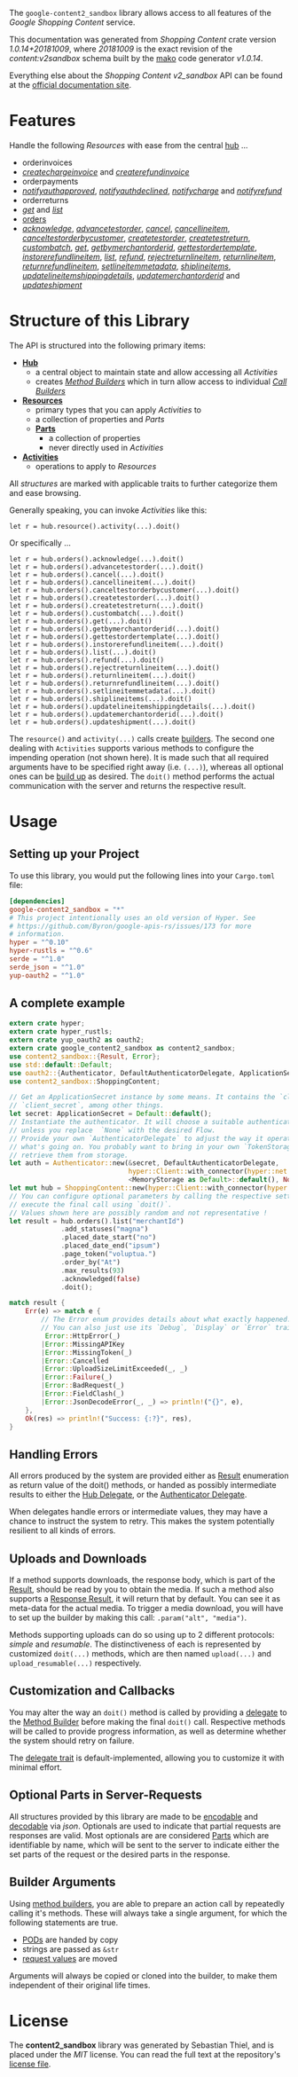 <!---
DO NOT EDIT !
This file was generated automatically from 'src/mako/api/README.md.mako'
DO NOT EDIT !
-->
The `google-content2_sandbox` library allows access to all features of the *Google Shopping Content* service.

This documentation was generated from *Shopping Content* crate version *1.0.14+20181009*, where *20181009* is the exact revision of the *content:v2sandbox* schema built by the [mako](http://www.makotemplates.org/) code generator *v1.0.14*.

Everything else about the *Shopping Content* *v2_sandbox* API can be found at the
[official documentation site](https://developers.google.com/shopping-content).
# Features

Handle the following *Resources* with ease from the central [hub](https://docs.rs/google-content2_sandbox/1.0.14+20181009/google_content2_sandbox/ShoppingContent) ... 

* orderinvoices
 * [*createchargeinvoice*](https://docs.rs/google-content2_sandbox/1.0.14+20181009/google_content2_sandbox/api::OrderinvoiceCreatechargeinvoiceCall) and [*createrefundinvoice*](https://docs.rs/google-content2_sandbox/1.0.14+20181009/google_content2_sandbox/api::OrderinvoiceCreaterefundinvoiceCall)
* orderpayments
 * [*notifyauthapproved*](https://docs.rs/google-content2_sandbox/1.0.14+20181009/google_content2_sandbox/api::OrderpaymentNotifyauthapprovedCall), [*notifyauthdeclined*](https://docs.rs/google-content2_sandbox/1.0.14+20181009/google_content2_sandbox/api::OrderpaymentNotifyauthdeclinedCall), [*notifycharge*](https://docs.rs/google-content2_sandbox/1.0.14+20181009/google_content2_sandbox/api::OrderpaymentNotifychargeCall) and [*notifyrefund*](https://docs.rs/google-content2_sandbox/1.0.14+20181009/google_content2_sandbox/api::OrderpaymentNotifyrefundCall)
* orderreturns
 * [*get*](https://docs.rs/google-content2_sandbox/1.0.14+20181009/google_content2_sandbox/api::OrderreturnGetCall) and [*list*](https://docs.rs/google-content2_sandbox/1.0.14+20181009/google_content2_sandbox/api::OrderreturnListCall)
* [orders](https://docs.rs/google-content2_sandbox/1.0.14+20181009/google_content2_sandbox/api::Order)
 * [*acknowledge*](https://docs.rs/google-content2_sandbox/1.0.14+20181009/google_content2_sandbox/api::OrderAcknowledgeCall), [*advancetestorder*](https://docs.rs/google-content2_sandbox/1.0.14+20181009/google_content2_sandbox/api::OrderAdvancetestorderCall), [*cancel*](https://docs.rs/google-content2_sandbox/1.0.14+20181009/google_content2_sandbox/api::OrderCancelCall), [*cancellineitem*](https://docs.rs/google-content2_sandbox/1.0.14+20181009/google_content2_sandbox/api::OrderCancellineitemCall), [*canceltestorderbycustomer*](https://docs.rs/google-content2_sandbox/1.0.14+20181009/google_content2_sandbox/api::OrderCanceltestorderbycustomerCall), [*createtestorder*](https://docs.rs/google-content2_sandbox/1.0.14+20181009/google_content2_sandbox/api::OrderCreatetestorderCall), [*createtestreturn*](https://docs.rs/google-content2_sandbox/1.0.14+20181009/google_content2_sandbox/api::OrderCreatetestreturnCall), [*custombatch*](https://docs.rs/google-content2_sandbox/1.0.14+20181009/google_content2_sandbox/api::OrderCustombatchCall), [*get*](https://docs.rs/google-content2_sandbox/1.0.14+20181009/google_content2_sandbox/api::OrderGetCall), [*getbymerchantorderid*](https://docs.rs/google-content2_sandbox/1.0.14+20181009/google_content2_sandbox/api::OrderGetbymerchantorderidCall), [*gettestordertemplate*](https://docs.rs/google-content2_sandbox/1.0.14+20181009/google_content2_sandbox/api::OrderGettestordertemplateCall), [*instorerefundlineitem*](https://docs.rs/google-content2_sandbox/1.0.14+20181009/google_content2_sandbox/api::OrderInstorerefundlineitemCall), [*list*](https://docs.rs/google-content2_sandbox/1.0.14+20181009/google_content2_sandbox/api::OrderListCall), [*refund*](https://docs.rs/google-content2_sandbox/1.0.14+20181009/google_content2_sandbox/api::OrderRefundCall), [*rejectreturnlineitem*](https://docs.rs/google-content2_sandbox/1.0.14+20181009/google_content2_sandbox/api::OrderRejectreturnlineitemCall), [*returnlineitem*](https://docs.rs/google-content2_sandbox/1.0.14+20181009/google_content2_sandbox/api::OrderReturnlineitemCall), [*returnrefundlineitem*](https://docs.rs/google-content2_sandbox/1.0.14+20181009/google_content2_sandbox/api::OrderReturnrefundlineitemCall), [*setlineitemmetadata*](https://docs.rs/google-content2_sandbox/1.0.14+20181009/google_content2_sandbox/api::OrderSetlineitemmetadataCall), [*shiplineitems*](https://docs.rs/google-content2_sandbox/1.0.14+20181009/google_content2_sandbox/api::OrderShiplineitemCall), [*updatelineitemshippingdetails*](https://docs.rs/google-content2_sandbox/1.0.14+20181009/google_content2_sandbox/api::OrderUpdatelineitemshippingdetailCall), [*updatemerchantorderid*](https://docs.rs/google-content2_sandbox/1.0.14+20181009/google_content2_sandbox/api::OrderUpdatemerchantorderidCall) and [*updateshipment*](https://docs.rs/google-content2_sandbox/1.0.14+20181009/google_content2_sandbox/api::OrderUpdateshipmentCall)




# Structure of this Library

The API is structured into the following primary items:

* **[Hub](https://docs.rs/google-content2_sandbox/1.0.14+20181009/google_content2_sandbox/ShoppingContent)**
    * a central object to maintain state and allow accessing all *Activities*
    * creates [*Method Builders*](https://docs.rs/google-content2_sandbox/1.0.14+20181009/google_content2_sandbox/client::MethodsBuilder) which in turn
      allow access to individual [*Call Builders*](https://docs.rs/google-content2_sandbox/1.0.14+20181009/google_content2_sandbox/client::CallBuilder)
* **[Resources](https://docs.rs/google-content2_sandbox/1.0.14+20181009/google_content2_sandbox/client::Resource)**
    * primary types that you can apply *Activities* to
    * a collection of properties and *Parts*
    * **[Parts](https://docs.rs/google-content2_sandbox/1.0.14+20181009/google_content2_sandbox/client::Part)**
        * a collection of properties
        * never directly used in *Activities*
* **[Activities](https://docs.rs/google-content2_sandbox/1.0.14+20181009/google_content2_sandbox/client::CallBuilder)**
    * operations to apply to *Resources*

All *structures* are marked with applicable traits to further categorize them and ease browsing.

Generally speaking, you can invoke *Activities* like this:

```Rust,ignore
let r = hub.resource().activity(...).doit()
```

Or specifically ...

```ignore
let r = hub.orders().acknowledge(...).doit()
let r = hub.orders().advancetestorder(...).doit()
let r = hub.orders().cancel(...).doit()
let r = hub.orders().cancellineitem(...).doit()
let r = hub.orders().canceltestorderbycustomer(...).doit()
let r = hub.orders().createtestorder(...).doit()
let r = hub.orders().createtestreturn(...).doit()
let r = hub.orders().custombatch(...).doit()
let r = hub.orders().get(...).doit()
let r = hub.orders().getbymerchantorderid(...).doit()
let r = hub.orders().gettestordertemplate(...).doit()
let r = hub.orders().instorerefundlineitem(...).doit()
let r = hub.orders().list(...).doit()
let r = hub.orders().refund(...).doit()
let r = hub.orders().rejectreturnlineitem(...).doit()
let r = hub.orders().returnlineitem(...).doit()
let r = hub.orders().returnrefundlineitem(...).doit()
let r = hub.orders().setlineitemmetadata(...).doit()
let r = hub.orders().shiplineitems(...).doit()
let r = hub.orders().updatelineitemshippingdetails(...).doit()
let r = hub.orders().updatemerchantorderid(...).doit()
let r = hub.orders().updateshipment(...).doit()
```

The `resource()` and `activity(...)` calls create [builders][builder-pattern]. The second one dealing with `Activities` 
supports various methods to configure the impending operation (not shown here). It is made such that all required arguments have to be 
specified right away (i.e. `(...)`), whereas all optional ones can be [build up][builder-pattern] as desired.
The `doit()` method performs the actual communication with the server and returns the respective result.

# Usage

## Setting up your Project

To use this library, you would put the following lines into your `Cargo.toml` file:

```toml
[dependencies]
google-content2_sandbox = "*"
# This project intentionally uses an old version of Hyper. See
# https://github.com/Byron/google-apis-rs/issues/173 for more
# information.
hyper = "^0.10"
hyper-rustls = "^0.6"
serde = "^1.0"
serde_json = "^1.0"
yup-oauth2 = "^1.0"
```

## A complete example

```Rust
extern crate hyper;
extern crate hyper_rustls;
extern crate yup_oauth2 as oauth2;
extern crate google_content2_sandbox as content2_sandbox;
use content2_sandbox::{Result, Error};
use std::default::Default;
use oauth2::{Authenticator, DefaultAuthenticatorDelegate, ApplicationSecret, MemoryStorage};
use content2_sandbox::ShoppingContent;

// Get an ApplicationSecret instance by some means. It contains the `client_id` and 
// `client_secret`, among other things.
let secret: ApplicationSecret = Default::default();
// Instantiate the authenticator. It will choose a suitable authentication flow for you, 
// unless you replace  `None` with the desired Flow.
// Provide your own `AuthenticatorDelegate` to adjust the way it operates and get feedback about 
// what's going on. You probably want to bring in your own `TokenStorage` to persist tokens and
// retrieve them from storage.
let auth = Authenticator::new(&secret, DefaultAuthenticatorDelegate,
                              hyper::Client::with_connector(hyper::net::HttpsConnector::new(hyper_rustls::TlsClient::new())),
                              <MemoryStorage as Default>::default(), None);
let mut hub = ShoppingContent::new(hyper::Client::with_connector(hyper::net::HttpsConnector::new(hyper_rustls::TlsClient::new())), auth);
// You can configure optional parameters by calling the respective setters at will, and
// execute the final call using `doit()`.
// Values shown here are possibly random and not representative !
let result = hub.orders().list("merchantId")
             .add_statuses("magna")
             .placed_date_start("no")
             .placed_date_end("ipsum")
             .page_token("voluptua.")
             .order_by("At")
             .max_results(93)
             .acknowledged(false)
             .doit();

match result {
    Err(e) => match e {
        // The Error enum provides details about what exactly happened.
        // You can also just use its `Debug`, `Display` or `Error` traits
         Error::HttpError(_)
        |Error::MissingAPIKey
        |Error::MissingToken(_)
        |Error::Cancelled
        |Error::UploadSizeLimitExceeded(_, _)
        |Error::Failure(_)
        |Error::BadRequest(_)
        |Error::FieldClash(_)
        |Error::JsonDecodeError(_, _) => println!("{}", e),
    },
    Ok(res) => println!("Success: {:?}", res),
}

```
## Handling Errors

All errors produced by the system are provided either as [Result](https://docs.rs/google-content2_sandbox/1.0.14+20181009/google_content2_sandbox/client::Result) enumeration as return value of
the doit() methods, or handed as possibly intermediate results to either the 
[Hub Delegate](https://docs.rs/google-content2_sandbox/1.0.14+20181009/google_content2_sandbox/client::Delegate), or the [Authenticator Delegate](https://docs.rs/yup-oauth2/*/yup_oauth2/trait.AuthenticatorDelegate.html).

When delegates handle errors or intermediate values, they may have a chance to instruct the system to retry. This 
makes the system potentially resilient to all kinds of errors.

## Uploads and Downloads
If a method supports downloads, the response body, which is part of the [Result](https://docs.rs/google-content2_sandbox/1.0.14+20181009/google_content2_sandbox/client::Result), should be
read by you to obtain the media.
If such a method also supports a [Response Result](https://docs.rs/google-content2_sandbox/1.0.14+20181009/google_content2_sandbox/client::ResponseResult), it will return that by default.
You can see it as meta-data for the actual media. To trigger a media download, you will have to set up the builder by making
this call: `.param("alt", "media")`.

Methods supporting uploads can do so using up to 2 different protocols: 
*simple* and *resumable*. The distinctiveness of each is represented by customized 
`doit(...)` methods, which are then named `upload(...)` and `upload_resumable(...)` respectively.

## Customization and Callbacks

You may alter the way an `doit()` method is called by providing a [delegate](https://docs.rs/google-content2_sandbox/1.0.14+20181009/google_content2_sandbox/client::Delegate) to the 
[Method Builder](https://docs.rs/google-content2_sandbox/1.0.14+20181009/google_content2_sandbox/client::CallBuilder) before making the final `doit()` call. 
Respective methods will be called to provide progress information, as well as determine whether the system should 
retry on failure.

The [delegate trait](https://docs.rs/google-content2_sandbox/1.0.14+20181009/google_content2_sandbox/client::Delegate) is default-implemented, allowing you to customize it with minimal effort.

## Optional Parts in Server-Requests

All structures provided by this library are made to be [encodable](https://docs.rs/google-content2_sandbox/1.0.14+20181009/google_content2_sandbox/client::RequestValue) and 
[decodable](https://docs.rs/google-content2_sandbox/1.0.14+20181009/google_content2_sandbox/client::ResponseResult) via *json*. Optionals are used to indicate that partial requests are responses 
are valid.
Most optionals are are considered [Parts](https://docs.rs/google-content2_sandbox/1.0.14+20181009/google_content2_sandbox/client::Part) which are identifiable by name, which will be sent to 
the server to indicate either the set parts of the request or the desired parts in the response.

## Builder Arguments

Using [method builders](https://docs.rs/google-content2_sandbox/1.0.14+20181009/google_content2_sandbox/client::CallBuilder), you are able to prepare an action call by repeatedly calling it's methods.
These will always take a single argument, for which the following statements are true.

* [PODs][wiki-pod] are handed by copy
* strings are passed as `&str`
* [request values](https://docs.rs/google-content2_sandbox/1.0.14+20181009/google_content2_sandbox/client::RequestValue) are moved

Arguments will always be copied or cloned into the builder, to make them independent of their original life times.

[wiki-pod]: http://en.wikipedia.org/wiki/Plain_old_data_structure
[builder-pattern]: http://en.wikipedia.org/wiki/Builder_pattern
[google-go-api]: https://github.com/google/google-api-go-client

# License
The **content2_sandbox** library was generated by Sebastian Thiel, and is placed 
under the *MIT* license.
You can read the full text at the repository's [license file][repo-license].

[repo-license]: https://github.com/Byron/google-apis-rsblob/master/LICENSE.md

